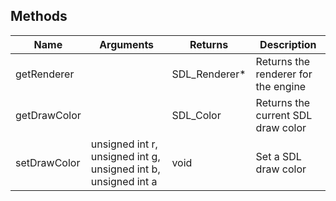 ## Methods
| Name | Arguments | Returns | Description |
|-------|---|---|---|
| getRenderer | | SDL_Renderer* | Returns the renderer for the engine |
| getDrawColor | | SDL_Color | Returns the current SDL draw color |
| setDrawColor | unsigned int r, unsigned int g, unsigned int b, unsigned int a | void | Set a SDL draw color |